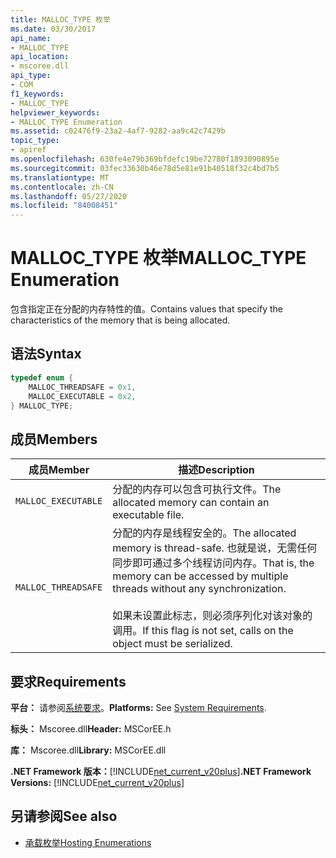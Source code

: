 ```yaml
---
title: MALLOC_TYPE 枚举
ms.date: 03/30/2017
api_name:
- MALLOC_TYPE
api_location:
- mscoree.dll
api_type:
- COM
f1_keywords:
- MALLOC_TYPE
helpviewer_keywords:
- MALLOC_TYPE Enumeration
ms.assetid: c02476f9-23a2-4af7-9282-aa9c42c7429b
topic_type:
- apiref
ms.openlocfilehash: 630fe4e79b369bfdefc19be72780f1893090895e
ms.sourcegitcommit: 03fec33630b46e78d5e81e91b40518f32c4bd7b5
ms.translationtype: MT
ms.contentlocale: zh-CN
ms.lasthandoff: 05/27/2020
ms.locfileid: "84008451"
---
```

# <a name="malloc_type-enumeration"></a><span data-ttu-id="66934-102">MALLOC_TYPE 枚举</span><span class="sxs-lookup"><span data-stu-id="66934-102">MALLOC_TYPE Enumeration</span></span>
<span data-ttu-id="66934-103">包含指定正在分配的内存特性的值。</span><span class="sxs-lookup"><span data-stu-id="66934-103">Contains values that specify the characteristics of the memory that is being allocated.</span></span>  
  
## <a name="syntax"></a><span data-ttu-id="66934-104">语法</span><span class="sxs-lookup"><span data-stu-id="66934-104">Syntax</span></span>  
  
```cpp  
typedef enum {  
    MALLOC_THREADSAFE = 0x1,  
    MALLOC_EXECUTABLE = 0x2,  
} MALLOC_TYPE;  
```  
  
## <a name="members"></a><span data-ttu-id="66934-105">成员</span><span class="sxs-lookup"><span data-stu-id="66934-105">Members</span></span>  
  
|<span data-ttu-id="66934-106">成员</span><span class="sxs-lookup"><span data-stu-id="66934-106">Member</span></span>|<span data-ttu-id="66934-107">描述</span><span class="sxs-lookup"><span data-stu-id="66934-107">Description</span></span>|  
|------------|-----------------|  
|`MALLOC_EXECUTABLE`|<span data-ttu-id="66934-108">分配的内存可以包含可执行文件。</span><span class="sxs-lookup"><span data-stu-id="66934-108">The allocated memory can contain an executable file.</span></span>|  
|`MALLOC_THREADSAFE`|<span data-ttu-id="66934-109">分配的内存是线程安全的。</span><span class="sxs-lookup"><span data-stu-id="66934-109">The allocated memory is thread-safe.</span></span> <span data-ttu-id="66934-110">也就是说，无需任何同步即可通过多个线程访问内存。</span><span class="sxs-lookup"><span data-stu-id="66934-110">That is, the memory can be accessed by multiple threads without any synchronization.</span></span><br /><br /> <span data-ttu-id="66934-111">如果未设置此标志，则必须序列化对该对象的调用。</span><span class="sxs-lookup"><span data-stu-id="66934-111">If this flag is not set, calls on the object must be serialized.</span></span>|  
  
## <a name="requirements"></a><span data-ttu-id="66934-112">要求</span><span class="sxs-lookup"><span data-stu-id="66934-112">Requirements</span></span>  
 <span data-ttu-id="66934-113">**平台：** 请参阅[系统要求](../../get-started/system-requirements.md)。</span><span class="sxs-lookup"><span data-stu-id="66934-113">**Platforms:** See [System Requirements](../../get-started/system-requirements.md).</span></span>  
  
 <span data-ttu-id="66934-114">**标头：** Mscoree.dll</span><span class="sxs-lookup"><span data-stu-id="66934-114">**Header:** MSCorEE.h</span></span>  
  
 <span data-ttu-id="66934-115">**库：** Mscoree.dll</span><span class="sxs-lookup"><span data-stu-id="66934-115">**Library:** MSCorEE.dll</span></span>  
  
 <span data-ttu-id="66934-116">**.NET Framework 版本：**[!INCLUDE[net_current_v20plus](../../../../includes/net-current-v20plus-md.md)]</span><span class="sxs-lookup"><span data-stu-id="66934-116">**.NET Framework Versions:** [!INCLUDE[net_current_v20plus](../../../../includes/net-current-v20plus-md.md)]</span></span>  
  
## <a name="see-also"></a><span data-ttu-id="66934-117">另请参阅</span><span class="sxs-lookup"><span data-stu-id="66934-117">See also</span></span>

- [<span data-ttu-id="66934-118">承载枚举</span><span class="sxs-lookup"><span data-stu-id="66934-118">Hosting Enumerations</span></span>](hosting-enumerations.md)
